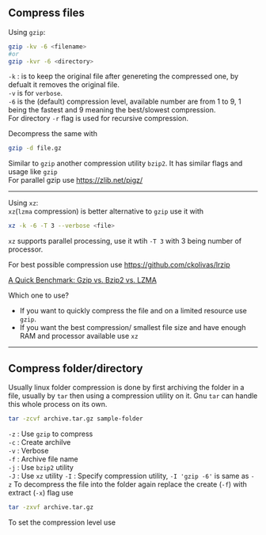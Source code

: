 ## Compress files
Using `gzip`: 

```bash
gzip -kv -6 <filename>
#or
gzip -kvr -6 <directory>
```
`-k` : is to keep the original file after genereting the compressed one, by defualt it removes the original file.   
`-v` is for `verbose`.   
`-6` is the (default) compression level, available number are from 1 to 9, 1 being the fastest and 9 meaning the best/slowest compression.   
For directory `-r` flag is used for recursive compression.  

Decompress the same with 
```bash
gzip -d file.gz
```

Similar to `gzip` another compression utility `bzip2`. It has similar flags and usage like `gzip`  
For parallel gzip use https://zlib.net/pigz/  



---
Using `xz`:  
`xz`(`lzma` compression) is better alternative to `gzip` use it with 
```bash
xz -k -6 -T 3 --verbose <file>
```
`xz` supports parallel processing, use it wtih `-T 3` with 3 being number of processor.  

For best possible compression use https://github.com/ckolivas/lrzip  

[A Quick Benchmark: Gzip vs. Bzip2 vs. LZMA](https://tukaani.org/lzma/benchmarks.html)  

Which one to use?  
* If you want to quickly compress the file and on a limited resource use `gzip`. 
* If you want the best compression/ smallest file size and have enough RAM and processor available use `xz`

---
## Compress folder/directory
Usually linux folder compression is done by first archiving the folder in a file, usually by `tar` then using a compression utility on it. Gnu `tar` can handle this whole process on its own.
```bash
tar -zcvf archive.tar.gz sample-folder
```
`-z` : Use `gzip` to compress  
`-c` : Create archilve  
`-v` : Verbose  
`-f` : Archive file name  
`-j` : Use `bzip2` utility  
`-J` : Use `xz` utility
`-I` : Specify compression utility, `-I 'gzip -6'` is same as `-z`
To decompress the file into the folder again replace the create (`-f`) with extract (`-x`) flag use
```bash
tar -zxvf archive.tar.gz
```  
To set the compression level use
